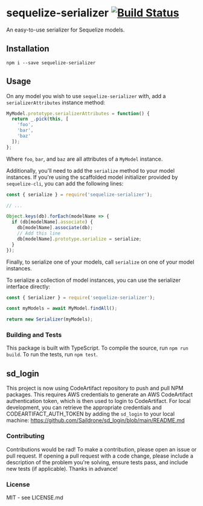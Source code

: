 # sequelize-serializer [![Build Status](https://travis-ci.org/Saildrone/sequelize-serializer.svg?branch=master)](https://travis-ci.org/Saildrone/sequelize-serializer)

An easy-to-use serializer for Sequelize models.

## Installation

```
npm i --save sequelize-serializer
```

## Usage

On any model you wish to use `sequelize-serializer` with, add a
`serializerAttributes` instance method:

```javascript
MyModel.prototype.serializerAttributes = function() {
  return _.pick(this, [
    'foo',
    'bar',
    'baz'
  ]);
};
```

Where `foo`, `bar`, and `baz` are all attributes of a `MyModel` instance.

Additionally, you'll need to add the `serialize` method to your model instances.
If you're using the scaffolded model initializer provided by `sequelize-cli`,
you can add the following lines:

```javascript
const { serialize } = require('sequelize-serializer');

// ...

Object.keys(db).forEach(modelName => {
  if (db[modelName].associate) {
    db[modelName].associate(db);
    // Add this line
    db[modelName].prototype.serialize = serialize;
  }
});
```

Finally, to serialize one of your models, call `serialize` on one of your model
instances.

To serialize a collection of model instances, you can use the serializer
interface directly:

```javascript
const { Serializer } = require('sequelize-serializer');

const myModels = await MyModel.findAll();

return new Serializer(myModels);
```

### Building and Tests

This package is built with TypeScript. To compile the source, run
`npm run build`. To run the tests, run `npm test`.

## sd_login

This project is now using CodeArtifact repository to push and pull NPM packages. This requires AWS credentials to generate an AWS CodeArtifact authentication token, which is then used to login to CodeArtifact. For local development, you can retrieve the appropriate credentials and CODEARTIFACT_AUTH_TOKEN by adding the `sd_login` to your local machine: https://github.com/Saildrone/sd_login/blob/main/README.md

### Contributing

Contributions would be rad! To make a contribution, please open an issue or
pull request. If opening a pull request with a code change, please include a
description of the problem you're solving, ensure tests pass, and include new
tests (if applicable). Thanks in advance!

### License

MIT - see LICENSE.md